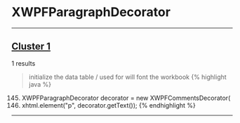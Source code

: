 # XWPFParagraphDecorator

***

## [Cluster 1](./1)
1 results
> initialize the data table / used for will font the workbook 
{% highlight java %}
145. XWPFParagraphDecorator decorator = new XWPFCommentsDecorator(
148. xhtml.element("p", decorator.getText());
{% endhighlight %}

***

